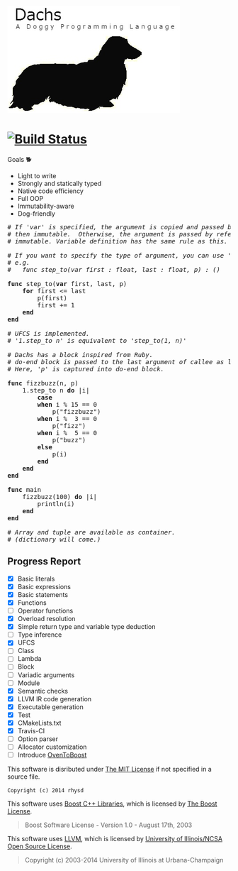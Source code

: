 ![Dachs Programming Language](misc/dachs-logo.jpg)

[![Build Status](https://travis-ci.org/rhysd/Dachs.svg?branch=master)](https://travis-ci.org/rhysd/Dachs)
=========================================================================================================

Goals :dog2:
- Light to write
- Strongly and statically typed
- Native code efficiency
- Full OOP
- Immutability-aware
- Dog-friendly

<pre>
<i># If 'var' is specified, the argument is copied and passed by value</i>
<i># then immutable.  Otherwise, the argument is passed by reference then</i>
<i># immutable. Variable definition has the same rule as this.</i>

<i># If you want to specify the type of argument, you can use ':'.</i>
<i># e.g.</i>
<i>#   func step_to(var first : float, last : float, p) : ()</i>

<b>func</b> step_to(<b>var</b> first, last, p)
    <b>for</b> first <= last
        p(first)
        first += 1
    <b>end</b>
<b>end</b>

<i># UFCS is implemented.</i>
<i># '1.step_to n' is equivalent to 'step_to(1, n)'</i>

<i># Dachs has a block inspired from Ruby.</i>
<i># do-end block is passed to the last argument of callee as lambda object.</i>
<i># Here, 'p' is captured into do-end block.</i>

<b>func</b> fizzbuzz(n, p)
    1.step_to n <b>do</b> |i|
        <b>case</b>
        <b>when</b> i % 15 == 0
            p("fizzbuzz")
        <b>when</b> i %  3 == 0
            p("fizz")
        <b>when</b> i %  5 == 0
            p("buzz")
        <b>else</b>
            p(i)
        <b>end</b>
    <b>end</b>
<b>end</b>

<b>func</b> main
    fizzbuzz(100) <b>do</b> |i|
        println(i)
    <b>end</b>
<b>end</b>

<i># Array and tuple are available as container.</i>
<i># (dictionary will come.)</i>
</pre>

<!--
# If 'var' is specified, the argument is copied and passed by value
# then immutable.  Otherwise, the argument is passed by reference then
# immutable. Variable definition has the same rule as this.

# If you want to specify the type of argument, you can use ':'.
# e.g.
#   func step_to(var first : float, last : float, p) : ()

func step_to(var first, last, p)
    for first <= last
        p(first)
        first += 1
    end
end

# UFCS is implemented.
# '1.step_to n' is equivalent to 'step_to(1, n)'

# Dachs has a block inspired from Ruby.
# do-end block is passed to the last argument of callee as lambda object.
# Here, 'p' is captured into do-end block.

func fizzbuzz(n, p)
    1.step_to n do |i|
        case
        when i % 15 == 0
            p("fizzbuzz")
        when i %  3 == 0
            p("fizz")
        when i %  5 == 0
            p("buzz")
        else
            p(i)
        end
    end
end

func main
    fizzbuzz(100) do |i|
        println(i)
    end
end

# Array and tuple are available as container.
# (dictionary will come.)
-->

## Progress Report

- [x] Basic literals
- [x] Basic expressions
- [x] Basic statements
- [x] Functions
- [ ] Operator functions
- [x] Overload resolution
- [x] Simple return type and variable type deduction
- [ ] Type inference
- [x] UFCS
- [ ] Class
- [ ] Lambda
- [ ] Block
- [ ] Variadic arguments
- [ ] Module
- [x] Semantic checks
- [x] LLVM IR code generation
- [x] Executable generation
- [x] Test
- [x] CMakeLists.txt
- [x] Travis-CI
- [ ] Option parser
- [ ] Allocator customization
- [ ] Introduce [OvenToBoost](https://github.com/faithandbrave/OvenToBoost)

This software is disributed under [The MIT License](http://opensource.org/licenses/MIT) if not specified in a source file.

    Copyright (c) 2014 rhysd

This software uses [Boost C++ Libraries](http://www.boost.org/), which is licensed by [The Boost License](http://www.boost.org/users/license.html).

> Boost Software License - Version 1.0 - August 17th, 2003

This software uses [LLVM](http://llvm.org/), which is licensed by [University of Illinois/NCSA Open Source License](http://opensource.org/licenses/UoI-NCSA.php).

> Copyright (c) 2003-2014 University of Illinois at Urbana-Champaign
